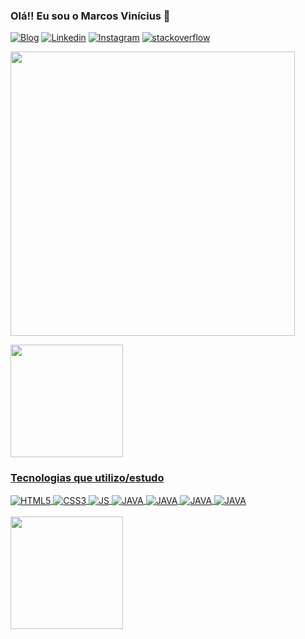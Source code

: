 ### Olá!! Eu sou o Marcos Vinícius 🤟 

[![Blog](https://img.shields.io/badge/Portif%C3%B3lio-Up-green&style=?style=for-the-badge)](https://portifoliomarcos.netlify.app/)
[![Linkedin](https://img.shields.io/badge/LinkedIn-0077B5?style=for-the-badge&logo=linkedin&logoColor=white)](https://www.linkedin.com/in/marcos-vin%C3%ADcius-abreu-ba49611b7/)
[![Instagram](https://img.shields.io/badge/Instagram-E4405F?style=for-the-badge&logo=instagram&logoColor=white)](https://www.instagram.com/marcosv_abreu/)
[![stackoverflow](https://img.shields.io/badge/Stack_Overflow-FE7A16?style=for-the-badge&logo=stack-overflow&logoColor=white)]()

<p align="rigth">
  <img width=455 src="https://media2.giphy.com/media/hHxTQkcjmHUTC/giphy.gif?cid=790b76118bc571ee5cc233fbc99436e3e20ade3a702aec64&rid=giphy.gif&ct=g" />
 </p>

<div>
<a href="https://github.com/marcosmvabreu">
<img height="180em" src="https://github-readme-stats.vercel.app/api?username=marcosmvabreu&show_icons=true&theme=tokyonight&include_all_commits=true&count_private=true"/>
</div>


### Tecnologias que utilizo/estudo
<div stle="display: inline_block"> 
  <img align="center" alt="HTML5" src="https://img.shields.io/badge/HTML5-E34F26?style=for-the-badge&logo=html5&logoColor=white" />
  <img align="center" alt="CSS3" src="https://img.shields.io/badge/CSS3-1572B6?style=for-the-badge&logo=css3&logoColor=white" />
  <img align="center" alt="JS" src="https://img.shields.io/badge/JavaScript-F7DF1E?style=for-the-badge&logo=javascript&logoColor=black" />
  <img align="center" alt="JAVA" src="https://img.shields.io/badge/Node.js-43853D?style=for-the-badge&logo=node.js&logoColor=white" />
  <img align="center" alt="JAVA" src="https://img.shields.io/badge/Java-ED8B00?style=for-the-badge&logo=java&logoColor=white" />
  <img align="center" alt="JAVA" src="https://img.shields.io/badge/React-20232A?style=for-the-badge&logo=react&logoColor=61DAFB" />
  <img align="center" alt="JAVA" src="https://img.shields.io/badge/Netlify-00C7B7?style=for-the-badge&logo=netlify&logoColor=white" />
</div>
<br/>
<img height="180em" src="https://github-readme-stats.vercel.app/api/top-langs/?username=marcosmvabreu&layout=compact&langs_count=7&theme=tokyonight"/>










